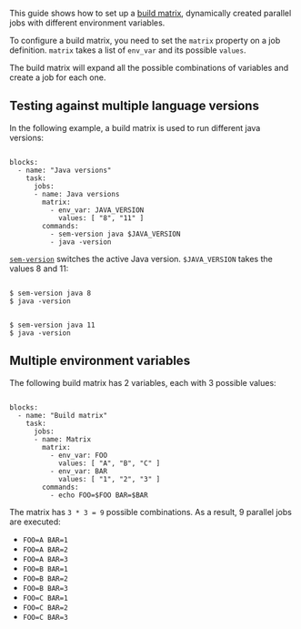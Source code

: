 This guide shows how to set up 
a [build matrix](https://docs.semaphoreci.com/article/50-pipeline-yaml#matrix),
dynamically created parallel jobs with different environment variables.

To configure a build matrix, you need to set the `matrix` property on
a job definition. `matrix` takes a list of `env_var` and its possible
`values`.

The build matrix will expand all the possible combinations of variables
and create a job for each one.

Testing against multiple language versions
------------------------------------------

In the following example, a build matrix is used to run different java
versions:

<pre><code class="language-yaml">
blocks:
  - name: "Java versions"
    task:
      jobs:
      - name: Java versions
        matrix:
          - env_var: JAVA_VERSION
            values: [ "8", "11" ]
        commands:
          - sem-version java $JAVA_VERSION
          - java -version
</code></pre>

[`sem-version`](https://docs.semaphoreci.com/article/54-toolbox-reference#sem-version)
switches the active Java version.
`$JAVA_VERSION` takes the values 8 and 11:

<pre><code class="language-bash">
$ sem-version java 8
$ java -version
</code></pre>

<pre><code class="language-bash">
$ sem-version java 11
$ java -version
</code></pre>

Multiple environment variables
------------------------------

The following build matrix has 2 variables, each with 3 possible values:

<pre><code class="language-yaml">
blocks:
  - name: "Build matrix"
    task:
      jobs:
      - name: Matrix
        matrix:
          - env_var: FOO
            values: [ "A", "B", "C" ]
          - env_var: BAR
            values: [ "1", "2", "3" ]
        commands:
          - echo FOO=$FOO BAR=$BAR
</code></pre>

The matrix has `3 * 3 = 9` possible combinations. As a result, 9
parallel jobs are executed:

-   `FOO=A BAR=1`
-   `FOO=A BAR=2`
-   `FOO=A BAR=3`
-   `FOO=B BAR=1`
-   `FOO=B BAR=2`
-   `FOO=B BAR=3`
-   `FOO=C BAR=1`
-   `FOO=C BAR=2`
-   `FOO=C BAR=3`
